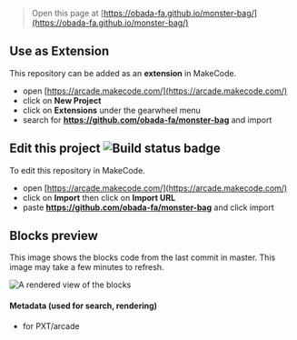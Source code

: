  


> Open this page at [https://obada-fa.github.io/monster-bag/](https://obada-fa.github.io/monster-bag/)

## Use as Extension

This repository can be added as an **extension** in MakeCode.

* open [https://arcade.makecode.com/](https://arcade.makecode.com/)
* click on **New Project**
* click on **Extensions** under the gearwheel menu
* search for **https://github.com/obada-fa/monster-bag** and import

## Edit this project ![Build status badge](https://github.com/obada-fa/monster-bag/workflows/MakeCode/badge.svg)

To edit this repository in MakeCode.

* open [https://arcade.makecode.com/](https://arcade.makecode.com/)
* click on **Import** then click on **Import URL**
* paste **https://github.com/obada-fa/monster-bag** and click import

## Blocks preview

This image shows the blocks code from the last commit in master.
This image may take a few minutes to refresh.

![A rendered view of the blocks](https://github.com/obada-fa/monster-bag/raw/master/.github/makecode/blocks.png)

#### Metadata (used for search, rendering)

* for PXT/arcade
<script src="https://makecode.com/gh-pages-embed.js"></script><script>makeCodeRender("{{ site.makecode.home_url }}", "{{ site.github.owner_name }}/{{ site.github.repository_name }}");</script>
